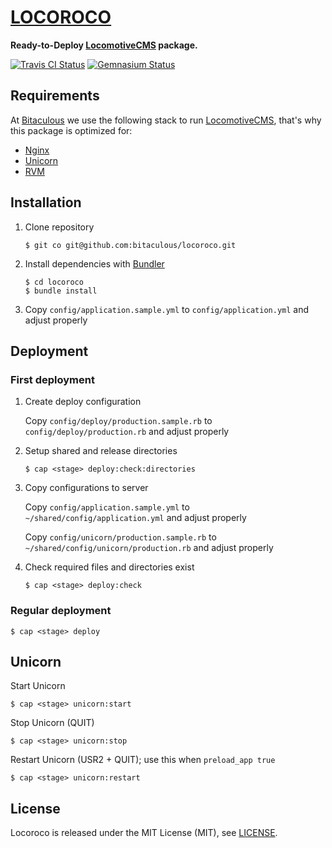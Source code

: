 [LOCOROCO](http://bitaculous.github.io/locoroco)
================================================

**Ready-to-Deploy [LocomotiveCMS](http://locomotivecms.com "An open source CMS for Rails") package.**

[![Travis CI Status](https://travis-ci.org/bitaculous/locoroco.svg)](http://travis-ci.org/bitaculous/locoroco) [![Gemnasium Status](https://gemnasium.com/bitaculous/locoroco.svg)](https://gemnasium.com/bitaculous/locoroco)

Requirements
------------

At [Bitaculous](http://bitaculous.com "It's all about the bits, baby!") we use the following stack to run
[LocomotiveCMS](http://locomotivecms.com "An open source CMS for Rails"), that's why this package is optimized for:

* [Nginx](http://nginx.org "A free, open-source, high-performance HTTP server and reverse proxy")
* [Unicorn](http://unicorn.bogomips.org "Rack HTTP server for fast clients and Unix")
* [RVM](https://rvm.io "Ruby Version Manager")

Installation
------------

1. Clone repository

    ```
    $ git co git@github.com:bitaculous/locoroco.git
    ```

2. Install dependencies with [Bundler](http://bundler.io "The best way to manage a Ruby application's gems")

    ```
    $ cd locoroco
    $ bundle install
    ```

3. Copy `config/application.sample.yml` to `config/application.yml` and adjust properly

Deployment
----------

### First deployment

1. Create deploy configuration

   Copy `config/deploy/production.sample.rb` to `config/deploy/production.rb` and adjust properly

2. Setup shared and release directories

    ```
    $ cap <stage> deploy:check:directories
    ```

3. Copy configurations to server

   Copy `config/application.sample.yml` to `~/shared/config/application.yml` and adjust properly

   Copy `config/unicorn/production.sample.rb` to `~/shared/config/unicorn/production.rb` and adjust properly

4. Check required files and directories exist

    ```
    $ cap <stage> deploy:check
    ```

### Regular deployment

```
$ cap <stage> deploy
```

Unicorn
-------

Start Unicorn

```
$ cap <stage> unicorn:start
```

Stop Unicorn (QUIT)

```
$ cap <stage> unicorn:stop
```

Restart Unicorn (USR2 + QUIT); use this when `preload_app true`

```
$ cap <stage> unicorn:restart
```

License
-------

Locoroco is released under the MIT License (MIT), see [LICENSE](https://raw.githubusercontent.com/bitaculous/locoroco/master/LICENSE "License").